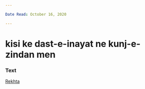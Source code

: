 ```yaml
---

Date Read: October 16, 2020

---
```


# kisi ke dast-e-inayat ne kunj-e-zindan men 

### Text
[Rekhta](https://www.rekhta.org/nazms/ai-habiib-e-ambar-dast-faiz-ahmad-faiz-nazms?lang=ur)

